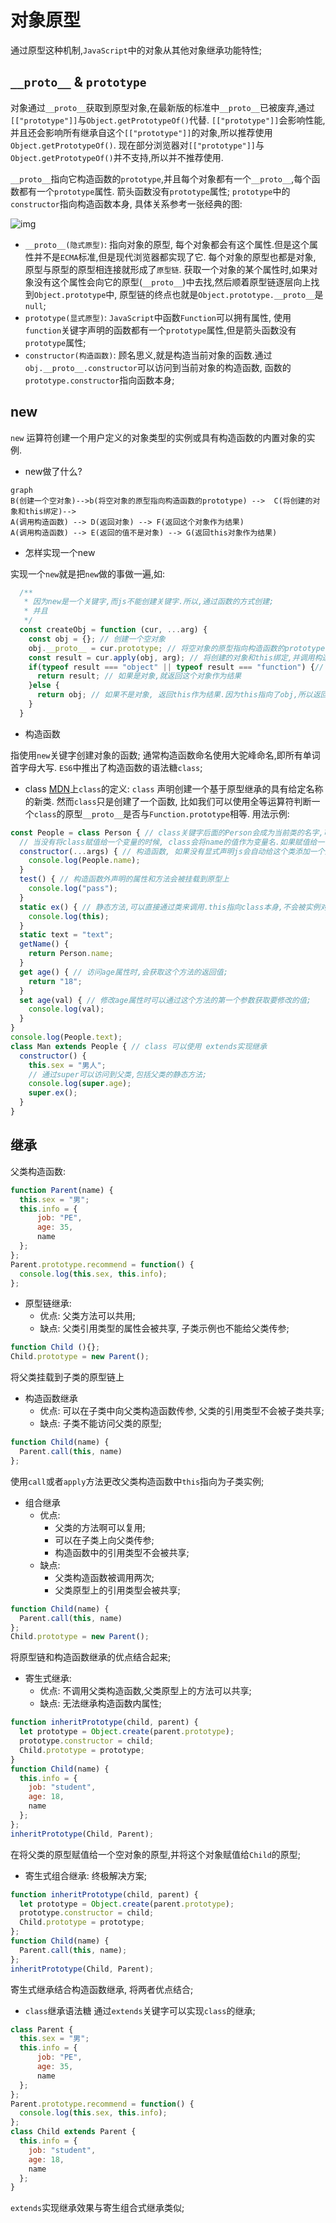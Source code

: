 # 对象原型

通过原型这种机制,`JavaScript`中的对象从其他对象继承功能特性;

## `__proto__` & `prototype`

对象通过`__proto__`获取到原型对象,在最新版的标准中`__proto__`已被废弃,通过`[["prototype"]]`与`Object.getPrototypeOf()`代替.
`[["prototype"]]`会影响性能,并且还会影响所有继承自这个`[["prototype"]]`的对象,所以推荐使用`Object.getPrototypeOf()`.
现在部分浏览器对`[["prototype"]]`与`Object.getPrototypeOf()`并不支持,所以并不推荐使用.

`__proto__`指向它构造函数的`prototype`,并且每个对象都有一个`__proto__`,每个函数都有一个`prototype`属性.
箭头函数没有`prototype`属性;
`prototype`中的`constructor`指向构造函数本身, 具体关系参考一张经典的图:

![img](./img/prototype.webp)

+ `__proto__(隐式原型)`: 指向对象的原型, 每个对象都会有这个属性.但是这个属性并不是`ECMA`标准,但是现代浏览器都实现了它.
每个对象的原型也都是对象, 原型与原型的原型相连接就形成了`原型链`.
获取一个对象的某个属性时,如果对象没有这个属性会向它的原型(`__proto__`)中去找,然后顺着原型链逐层向上找到`Object.prototype`中, 原型链的终点也就是`Object.prototype.__proto__`是`null`;
+ `prototype(显式原型)`: `JavaScript`中函数`Function`可以拥有属性, 使用`function`关键字声明的函数都有一个`prototype`属性,但是箭头函数没有`prototype`属性;
+ `constructor(构造函数)`: 顾名思义,就是构造当前对象的函数.通过`obj.__proto__.constructor`可以访问到当前对象的构造函数, 函数的`prototype.constructor`指向函数本身;

## new

`new` 运算符创建一个用户定义的对象类型的实例或具有构造函数的内置对象的实例.

+ new做了什么?

```mermaid
graph 
B(创建一个空对象)-->b(将空对象的原型指向构造函数的prototype) -->  C(将创建的对象和this绑定)-->
A(调用构造函数) --> D(返回对象) --> F(返回这个对象作为结果)
A(调用构造函数) --> E(返回的值不是对象) --> G(返回this对象作为结果)
```

+ 怎样实现一个new

实现一个`new`就是把`new`做的事做一遍,如:

```javaScript
  /**
   * 因为new是一个关键字,而js不能创建关键字.所以,通过函数的方式创建;
   * 并且
   */
  const createObj = function (cur, ...arg) {
    const obj = {}; // 创建一个空对象
    obj.__proto__ = cur.prototype; // 将空对象的原型指向构造函数的prototype
    const result = cur.apply(obj, arg); // 将创建的对象和this绑定,并调用构造函数
    if(typeof result === "object" || typeof result === "function") {// 判断构造函数返回值
      return result; // 如果是对象,就返回这个对象作为结果
    }else {
      return obj; // 如果不是对象, 返回this作为结果.因为this指向了obj,所以返回obj;
    }
  }
```

+ 构造函数

指使用`new`关键字创建对象的函数;
通常构造函数命名使用大驼峰命名,即所有单词首字母大写.
`ES6`中推出了构造函数的语法糖`class`;

+ class
  [MDN](https://developer.mozilla.org/zh-CN/docs/Web/JavaScript/Reference/Statements/class)上`class`的定义: `class` 声明创建一个基于原型继承的具有给定名称的新类.
  然而`class`只是创建了一个函数, 比如我们可以使用全等运算符判断一个`class`的原型`__proto__`是否与`Function.prototype`相等.
  用法示例:  

```JavaScript
const People = class Person { // class关键字后面的Person会成为当前类的名字,可以通过在class内部通过People.name或Person.name调用.
  // 当没有将class赋值给一个变量的时候, class会将name的值作为变量名.如果赋值给一个变量后,只能通过这个变量获取当前class;
  constructor(...args) { // 构造函数, 如果没有显式声明js会自动给这个类添加一个空的构造函数
    console.log(People.name);
  }
  test() { // 构造函数外声明的属性和方法会被挂载到原型上
    console.log("pass");
  }
  static ex() { // 静态方法,可以直接通过类来调用.this指向class本身,不会被实例对象继承, 但是可以被子类继承.
    console.log(this);
  }
  static text = "text";
  getName() {
    return Person.name;
  }
  get age() { // 访问age属性时,会获取这个方法的返回值;
    return "18";
  }
  set age(val) { // 修改age属性时可以通过这个方法的第一个参数获取要修改的值;
    console.log(val);
  }
}
console.log(People.text);
class Man extends People { // class 可以使用 extends实现继承
  constructor() {
    this.sex = "男人";
    // 通过super可以访问到父类,包括父类的静态方法;
    console.log(super.age);
    super.ex();
  }
}
```

## 继承

父类构造函数:

```JavaScript
function Parent(name) {
  this.sex = "男";
  this.info = {
      job: "PE",
      age: 35,
      name
  };
};
Parent.prototype.recommend = function() {
  console.log(this.sex, this.info);
};
```

+ 原型链继承:
  + 优点: 父类方法可以共用;
  + 缺点: 父类引用类型的属性会被共享, 子类示例也不能给父类传参;

```JavaScript
function Child (){};
Child.prototype = new Parent();
```

将父类挂载到子类的原型链上

+ 构造函数继承
  + 优点: 可以在子类中向父类构造函数传参, 父类的引用类型不会被子类共享;
  + 缺点: 子类不能访问父类的原型;  

```JavaScript
function Child(name) {
  Parent.call(this, name)
};
```

使用`call`或者`apply`方法更改父类构造函数中`this`指向为子类实例;

+ 组合继承
  + 优点:  
    + 父类的方法啊可以复用;
    + 可以在子类上向父类传参;
    + 构造函数中的引用类型不会被共享;
  + 缺点:  
    + 父类构造函数被调用两次;
    + 父类原型上的引用类型会被共享;

```JavaScript
function Child(name) {
  Parent.call(this, name)
};
Child.prototype = new Parent();
```

将原型链和构造函数继承的优点结合起来;

+ 寄生式继承:  
  + 优点: 不调用父类构造函数,父类原型上的方法可以共享;
  + 缺点: 无法继承构造函数内属性;

```JavaScript
function inheritPrototype(child, parent) {
  let prototype = Object.create(parent.prototype); 
  prototype.constructor = child;
  Child.prototype = prototype;
}
function Child(name) {
  this.info = {
    job: "student",
    age: 18,
    name
  };
};
inheritPrototype(Child, Parent);
```

在将父类的原型赋值给一个空对象的原型,并将这个对象赋值给`Child`的原型;

+ 寄生式组合继承: 终极解决方案;

```JavaScript
function inheritPrototype(child, parent) {
  let prototype = Object.create(parent.prototype); 
  prototype.constructor = child;
  Child.prototype = prototype;
};
function Child(name) {
  Parent.call(this, name);
};
inheritPrototype(Child, Parent);
```

寄生式继承结合构造函数继承, 将两者优点结合;

+ `class`继承语法糖
通过`extends`关键字可以实现`class`的继承;

```JavaScript
class Parent {
  this.sex = "男";
  this.info = {
      job: "PE",
      age: 35,
      name
  };
};
Parent.prototype.recommend = function() {
  console.log(this.sex, this.info);
};
class Child extends Parent {
  this.info = {
    job: "student",
    age: 18,
    name
  };
}
```

`extends`实现继承效果与寄生组合式继承类似;
